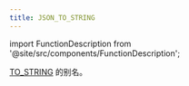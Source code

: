 ```yaml
---
title: JSON_TO_STRING
---
```

import FunctionDescription from '@site/src/components/FunctionDescription';

<FunctionDescription description="引入或更新: v1.2.306"/>

[TO_STRING](../02-conversion-functions/to-string.md) 的别名。